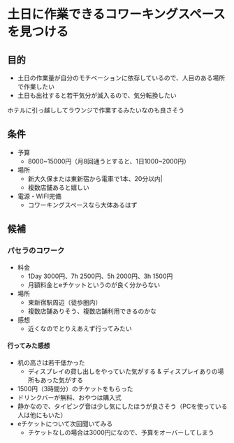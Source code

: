 # 土日に作業できるコワーキングスペースを見つける

## 目的

- 土日の作業量が自分のモチベーションに依存しているので、人目のある場所で作業したい
- 土日も出社すると若干気分が滅入るので、気分転換したい

ホテルに引っ越ししてラウンジで作業するみたいなのも良さそう

## 条件

- 予算
  - 8000~15000円（月8回通うとすると、1日1000~2000円）
- 場所
  - 新大久保または東新宿から電車で1本、20分以内|
  - 複数店舗あると嬉しい
- 電源・WIFI完備
  -  コワーキングスペースなら大体あるはず

## 候補

### パセラのコワーク

- 料金
  - 1Day 3000円、7h 2500円、5h 2000円、3h 1500円
  - 月額料金とeチケットというのが良く分からない
- 場所
  - 東新宿駅周辺（徒歩圏内）
  - 複数店舗ありそう、複数店舗利用できるのかな
- 感想
  - 近くなのでとりえあえず行ってみたい

#### 行ってみた感想

- 机の高さは若干低かった
  - ディスプレイの貸し出しをやっていた気がする & ディスプレイありの場所もあった気がする
- 1500円（3時間分）のチケットをもらった
- ドリンクバーが無料、おやつは購入式
- 静かなので、タイピング音は少し気にしたほうが良さそう（PCを使っている人は他にもいた）
- eチケットについて次回聞いてみる
  - チケットなしの場合は3000円になので、予算をオーバーしてしまう


